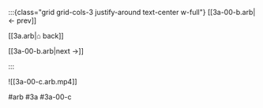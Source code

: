 :::{class="grid grid-cols-3 justify-around text-center w-full"}
[[3a-00-b.arb|← prev]]

[[3a.arb|⌂ back]]

[[3a-00-b.arb|next →]]

:::

![[3a-00-c.arb.mp4]]

#arb #3a #3a-00-c

